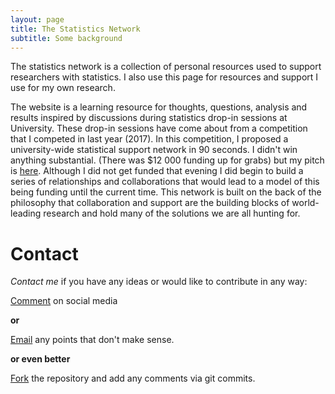 ```yaml
---
layout: page
title: The Statistics Network
subtitle: Some background
---
```


The statistics network is a collection of personal resources used to support researchers with statistics. I also use this page for resources and support I use for my own research.

The website is a learning resource for thoughts, questions, analysis and results inspired by discussions during statistics drop-in sessions at University. These drop-in sessions have come about from a competition that I competed in last year (2017). In this competition, I proposed a university-wide statistical support network in 90 seconds. I didn't win anything substantial. (There was $12 000 funding up for grabs) but my pitch is [here]("https://www.youtube.com/watch?v=2EXo0Iue1es&index=1&list=PLy1v_xE3ZjaA4PFdt_FJNBLljLAiuNTiV/"). Although I did not get funded that evening I did begin to build a series of relationships and collaborations that would lead to a model of this being funding until the current time. This network is built on the back of the philosophy that collaboration and support are the building blocks of world-leading research and hold many of the solutions we are all hunting for.

# Contact

*Contact me* if you have any ideas or would like to contribute in any way:

[Comment](https:/facebook.com/StatisticsNetwork/) on social media

**or**

[Email](anthony.davidson@canberra.edu.au") any points that don't make sense.

**or even better**

[Fork](https://github.com/davan690) the repository and add any comments via git commits.
